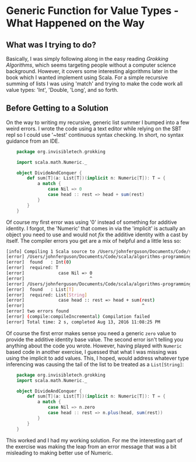 # Generic Function for Value Types - What Happened on the Way
## What was I trying to do?
Basically, I was simply following along in the easy reading *Grokking Algorithms*, which seems targeting people without a computer science background.   However, it covers some interesting algorithms later in the book which I wanted implement using Scala.  For a simple recursive summing of lists I was using 'match' and trying to make the code work all value types: 'Int', 'Double, 'Long', and so forth.
## Before Getting to a Solution
On the way to writing my recursive, generic list summer I bumped into a few weird errors.  I wrote the code using a text editor while relying on the SBT repl so I could use '~test' continuous syntax checking.  In short, no syntax guidance from an IDE.

```scala
    package org.invisibletech.grokking 

    import scala.math.Numeric._

    object DivideAndConquer {
        def sum[T](a: List[T])(implicit n: Numeric[T]): T = {
            a match {
                case Nil => 0
                case head :: rest => head + sum(rest)
            }
        }
    }
```

Of course my first error was using '0' instead of something for additive identity.  I forgot, the 'Numeric' that comes in via the 'implicit' is actually an object you need to use and would not *fix* the additive identity with a cast by itself.  The compiler errors you get are a mix of helpful and a little less so:

```bash
[info] Compiling 1 Scala source to /Users/johnferguson/Documents/Code/scala/algorithms-programming-solutions/target/scala-2.11/classes...
[error] /Users/johnferguson/Documents/Code/scala/algorithms-programming-solutions/src/main/scala/DvideAndConquer.scala:8: type mismatch;
[error]  found   : Int(0)
[error]  required: T
[error]             case Nil => 0
[error]                         ^
[error] /Users/johnferguson/Documents/Code/scala/algorithms-programming-solutions/src/main/scala/DvideAndConquer.scala:9: type mismatch;
[error]  found   : List[T]
[error]  required: List[String]
[error]             case head :: rest => head + sum(rest)
[error]                                             ^
[error] two errors found
[error] (compile:compileIncremental) Compilation failed
[error] Total time: 2 s, completed Aug 13, 2016 11:08:25 PM
```

Of course the first error makes sense you need a generic `zero` value to provide the additive identity base value.  The second error isn't telling you anything about the code you wrote.  However, having played with `Numeric` based code in another exercise, I guessed that what I was missing was using the implicit to add values.  This, I hoped, would address whatever type inferencing was causing the tail of the list to be treated as a `List[String]`:

```scala
    package org.invisibletech.grokking 
    import scala.math.Numeric._

    object DivideAndConquer {
        def sum[T](a: List[T])(implicit n: Numeric[T]): T = {
            a match {
                case Nil => n.zero
                case head :: rest => n.plus(head, sum(rest))
            }
        }
    }
```
This worked and I had my working solution.  For me the interesting part of the exercise was making the leap from an error message that was a bit misleading to making better use of Numeric.